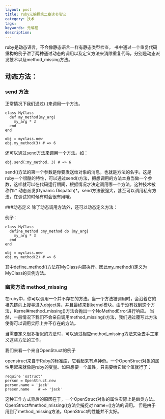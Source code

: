 ```yaml
---
layout: post
title: ruby元编程第二章读书笔记
category: 技术
tags:
keywords: 元编程
description:
---
```


ruby是动态语言，不会像静态语言一样有静态类型检查。
书中通过一个重复代码重构的例子讲了两种通过动态的调用以及定义方法来消除重复代码。分别是动态派发技术以及method_missing方法。
## 动态方法：
### send 方法
正常情况下我们通过(.)来调用一个方法。


```
class MyClass
  def my_method(my_arg)
    my_arg * 3
  end
end

obj = myclass.new
obj.my_method(3) # => 6
```

还可以通过send方法来调用一个方法。如：

```
obj.send(:my_method, 3) # => 6
```

send()方法的第一个参数是你要发送给对象的消息，也就是方法的名字。这是ruby一个很酷的特性，可以通过send()方法，把想调用的方法本身当做一个参数，这样就可以在代码运行期间，根据情况才决定调用哪一个方法，这种技术被
称作:* 动态派发(Dynamic Dispatch)*。send方法很强大，甚至可以调用私有方法，在调试的时候有时会很有用哦。

###动态定义
除了动态调用方法外，还可以动态定义方法：

例子：

```
class MyClass
  define_method :my_method do |my_arg|
    my_arg * 3
  end
end

obj = myclass.new
obj.my_method(2) # => 6
```

其中define_method()方法在MyClass内部执行。因此my_method()定义为MyClass的实例方法。

### 幽灵方法 method_missing
在ruby中，你可以调用一个并不存在的方法。当一个方法被调用时，会沿着它的祖先链向上搜寻进入object类，并且最终来到kernel模块。由于没有找到这个方法，Kernel#method_missing()方法会抛出一个NoMethodError进行响应。
当然，一般情况下我们不会亲自调用method_missing()方法，我们通过覆写此方法使得可以调用实际上并不存在的方法。

当需要定义很多相似的方法时，可以通过相应method_missing方法来免去手工定义这些方法的工作。

我们来看一个来自OpenStruct的例子

openstruct来自于Ruby的标准库，它看起来有点神奇。一个OpenStruct对象的属性用起来就像是ruby的变量。如果想要一个属性，只需要给它赋个值就行了：


```
require 'ostruct'
person = OpenStruct.new
person.name = 'jack'
preson.name    # => 'jack'
```

这种工作方式背后的原因在于，一个OpenStruct对象的属性实际上是幽灵方法。OpenStruct#method_missing()方法会捕捉对 name=()方法的调用。
但是由于用到了method_missing方法，OpenStruct的性能并不太好。







